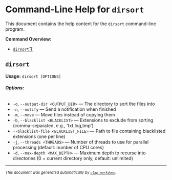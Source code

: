 # Command-Line Help for `dirsort`

This document contains the help content for the `dirsort` command-line program.

**Command Overview:**

* [`dirsort`↴](#dirsort)

## `dirsort`

**Usage:** `dirsort [OPTIONS]`

###### **Options:**

* `-o`, `--output-dir <OUTPUT_DIR>` — The directory to sort the files into
* `-n`, `--notify` — Send a notification when finished
* `-m`, `--move` — Move files instead of copying them
* `-b`, `--blacklist <BLACKLIST>` — Extensions to exclude from sorting (comma-separated, e.g., 'txt,log,tmp')
* `--blacklist-file <BLACKLIST_FILE>` — Path to file containing blacklisted extensions (one per line)
* `-j`, `--threads <THREADS>` — Number of threads to use for parallel processing (default: number of CPU cores)
* `-d`, `--max-depth <MAX_DEPTH>` — Maximum depth to recurse into directories (0 = current directory only, default: unlimited)

<hr/>

<small><i>
    This document was generated automatically by
    <a href="https://crates.io/crates/clap-markdown"><code>clap-markdown</code></a>.
</i></small>
